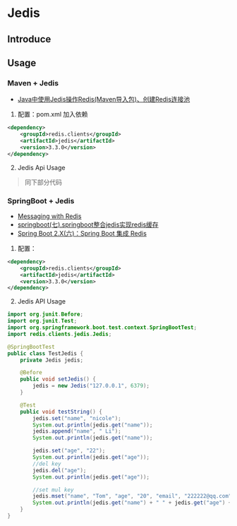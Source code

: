 # Jedis

## Introduce

## Usage
### Maven + Jedis
* [Java中使用Jedis操作Redis(Maven导入包)、创建Redis连接池](https://www.cnblogs.com/chen-lhx/p/10430666.html)

1. 配置：pom.xml 加入依赖
```xml
<dependency>
    <groupId>redis.clients</groupId>
    <artifactId>jedis</artifactId>
    <version>3.3.0</version>
</dependency>
```
2. Jedis Api Usage
>同下部分代码

### SpringBoot + Jedis
* [Messaging with Redis](https://spring.io/guides/gs/messaging-redis/)
* [springboot(七).springboot整合jedis实现redis缓存](https://www.cnblogs.com/GodHeng/p/9301330.html)
* [Spring Boot 2.X(六)：Spring Boot 集成 Redis](https://yq.aliyun.com/articles/723068)

1. 配置：
<!-- pom.xml引入依赖 -->
```xml
<dependency>
    <groupId>redis.clients</groupId>
    <artifactId>jedis</artifactId>
    <version>3.3.0</version>
</dependency>
```

2. Jedis API Usage
```java
import org.junit.Before;
import org.junit.Test;
import org.springframework.boot.test.context.SpringBootTest;
import redis.clients.jedis.Jedis;

@SpringBootTest
public class TestJedis {
    private Jedis jedis;

    @Before
    public void setJedis() {
        jedis = new Jedis("127.0.0.1", 6379);
    }

    @Test
    public void testString() {
        jedis.set("name", "nicole");
        System.out.println(jedis.get("name"));
        jedis.append("name", " Li");
        System.out.println(jedis.get("name"));

        jedis.set("age", "22");
        System.out.println(jedis.get("age"));
        //del key
        jedis.del("age");
        System.out.println(jedis.get("age"));

        //set mul key
        jedis.mset("name", "Tom", "age", "20", "email", "222222@qq.com");
        System.out.println(jedis.get("name") + " " + jedis.get("age") + " " + jedis.get("email"));
    }
}
```
